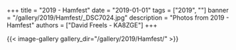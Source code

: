 +++
title = "2019 - Hamfest"
date = "2019-01-01"
tags = ["2019", ""]
banner = "/gallery/2019/Hamfest/_DSC7024.jpg"
description = "Photos from 2019 - Hamfest"
authors = ["David Freels - KA8ZGE"]
+++

{{< image-gallery gallery_dir="/gallery/2019/Hamfest/" >}}
